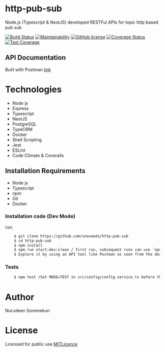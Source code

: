 # http-pub-sub
Node.js (Typescript & NestJS) developed RESTFul APIs for topic http based pub sub

[![Build Status](https://travis-ci.com/snoseeds/http-pub-sub.svg?branch=develop)](https://travis-ci.com/snoseeds/http-pub-sub)
[![Maintainability](https://api.codeclimate.com/v1/badges/87cbfa83452cbb0dd136/maintainability)](https://codeclimate.com/github/snoseeds/http-pub-sub/maintainability)
[![GitHub license](https://img.shields.io/github/license/snoseeds/http-pub-sub.svg)](https://github.com/snoseeds/http-pub-sub/blob/main/LICENSE)
[![Coverage Status](https://coveralls.io/repos/github/snoseeds/http-pub-sub/badge.svg?branch=develop)](https://coveralls.io/github/snoseeds/http-pub-sub?branch=main)
[![Test Coverage](https://api.codeclimate.com/v1/badges/87cbfa83452cbb0dd136/test_coverage)](https://codeclimate.com/github/snoseeds/http-pub-sub/test_coverage)

## API Documentation
Built with Postman [link](https://documenter.getpostman.com/view/6777319/UV5agbhy)

# Technologies

* Node js
* Express
* Typescript
* NestJS
* PostgreSQL
* TypeORM
* Docker
* Shell Scripting
* Jest
* ESLint
* Code Climate & Coveralls

## Installation Requirements

* Node js
* Typescript
* npm
* Git
* Docker

### Installation code (Dev Mode)
run: 
```Bash
    $ git clone https://github.com/snoseeds/http-pub-sub
    $ cd http-pub-sub
    $ npm install
    $ npm run start:dev:clean / first run, subsequent runs can use `npm run start:dev` if the db wants to be preserved
    $ Explore it by using an API tool like Postman as seen from the documentation above
```

### Tests
```Bash
    $ npm test /Set MODE=TEST in src/config/config.service.ts before that, be sure to reset it to MODE=DEV or PROD need be
```


# Author

Nurudeen Soremekun

# License

Licensed for public use [MITLicence](https://opensource.org/licenses/MIT)

